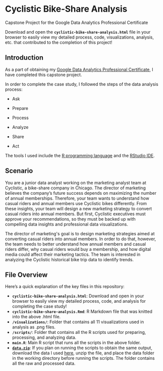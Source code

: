 # Cyclistic Bike-Share Analysis

Capstone Project for the Google Data Analytics Professional Certificate

Download and open the **`cyclistic-bike-share-analysis.html`** file in your browser to easily view my detailed process, code, visualizations, analysis, etc. that contributed to the completion of this project!

## Introduction

As a part of obtaining my [Google Data Analytics Professional Certificate](https://www.coursera.org/professional-certificates/google-data-analytics), I have completed this capstone project.

In order to complete the case study, I followed the steps of the data analysis process:

-   Ask

-   Prepare

-   Process

-   Analyze

-   Share

-   Act

The tools I used include the [R programming language](https://www.r-project.org/) and the [RStudio IDE](https://posit.co/download/rstudio-desktop/).

## Scenario

You are a junior data analyst working on the marketing analyst team at Cyclistic, a bike-share company in Chicago. The director of marketing believes the company’s future success depends on maximizing the number of annual memberships. Therefore, your team wants to understand how casual riders and annual members use Cyclistic bikes differently. From these insights, your team will design a new marketing strategy to convert casual riders into annual members. But first, Cyclistic executives must approve your recommendations, so they must be backed up with compelling data insights and professional data visualizations.

The director of marketing's goal is to design marketing strategies aimed at converting casual riders into annual members. In order to do that, however, the team needs to better understand how annual members and casual riders differ, why casual riders would buy a membership, and how digital media could affect their marketing tactics. The team is interested in analyzing the Cyclistic historical bike trip data to identify trends.

## File Overview

Here’s a quick explanation of the key files in this repository:
- **`cyclistic-bike-share-analysis.html`**: Download and open in your browser to easily view my detailed process, code, and analysis for completing the case study!
- **`cyclistic-bike-share-analysis.Rmd`**: R Markdown file that was knitted into the above .html file.
- **`/visualizations/`**: Folder that contains all 11 visualizations used in analysis as .png files.
- **`/scripts/`**: Folder that contains all the R scripts used for preparing, processing, and analyzing data.
- **`main.R`**: Main R script that runs all the scripts in the above folder.
- [**`data.zip`**](https://drive.google.com/file/d/1MR02PkSlo4ccFKkk_yxgS_Ui9MbeF4Cw/view?usp=sharing): If you plan on running the scripts to obtain the same output, download the data I used [here](https://drive.google.com/file/d/1MR02PkSlo4ccFKkk_yxgS_Ui9MbeF4Cw/view?usp=sharing), unzip the file, and place the data folder in the working directory before running the scripts. The folder contains all the raw and processed data.
